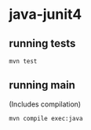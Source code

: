 # java-junit4

## running tests

```
mvn test
```

## running main

(Includes compilation)

```
mvn compile exec:java
```
